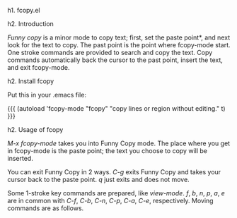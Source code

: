 h1. fcopy.el

h2. Introduction

*Funny copy* is a minor mode to copy text; first, set the paste point*, and next
look for the text to copy.  The past point is the point where fcopy-mode start.
One stroke commands are provided to search and copy the text.  Copy commands
automatically back the cursor to the past point, insert the text, and exit
fcopy-mode.

h2. Install fcopy

Put this in your .emacs file:

{{{
(autoload 'fcopy-mode "fcopy" "copy lines or region without editing." t)
}}}

h2. Usage of fcopy

_M-x fcopy-mode_ takes you into Funny Copy mode.  The place where you get in
fcopy-mode is the paste point; the text you choose to copy will be inserted.

You can exit Funny Copy in 2 ways.  _C-g_ exits Funny Copy and takes your cursor
back to the paste point.  _q_ just exits and does not move.

Some 1-stroke key commands are prepared, like *view-mode*.  _f_, _b_, _n_, _p_,
_a_, _e_ are in common with _C-f_, _C-b_, _C-n_, _C-p_, _C-a_, _C-e_,
respectively.  Moving commands are as follows.